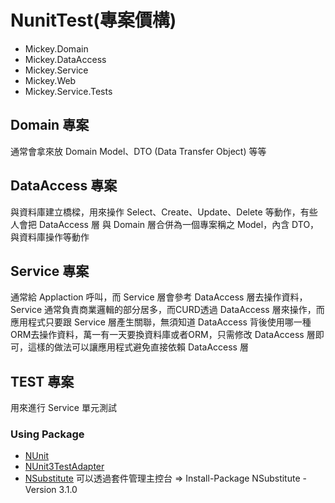# NunitTest(專案價構)

* Mickey.Domain  
* Mickey.DataAccess
* Mickey.Service 
* Mickey.Web
* Mickey.Service.Tests

## Domain 專案

通常會拿來放 Domain Model、DTO (Data Transfer Object) 等等

## DataAccess 專案

與資料庫建立橋樑，用來操作 Select、Create、Update、Delete 等動作，有些人會把 DataAccess 層 與 Domain 層合併為一個專案稱之 Model，內含 DTO，與資料庫操作等動作

## Service 專案

通常給 Applaction 呼叫，而 Service 層會參考 DataAccess 層去操作資料，Service 通常負責商業邏輯的部分居多，而CURD透過 DataAccess 層來操作，而應用程式只要跟 Service 層產生關聯，無須知道 DataAccess 背後使用哪一種ORM去操作資料，萬一有一天要換資料庫或者ORM，只需修改 DataAccess 層即可，這樣的做法可以讓應用程式避免直接依賴 DataAccess 層

## TEST 專案

用來進行 Service 單元測試
### Using Package
* [NUnit](http://nunit.org/)
* [NUnit3TestAdapter](https://github.com/nunit/docs)
* [NSubstitute](https://www.nuget.org/packages/NSubstitute/) 可以透過套件管理主控台 => Install-Package NSubstitute -Version 3.1.0
